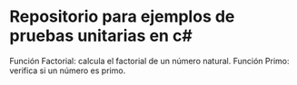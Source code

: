 # Repositorio para ejemplos de pruebas unitarias en c#

Función Factorial: calcula el factorial de un número natural.
Función Primo: verifica si un número es primo.
